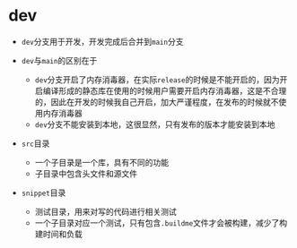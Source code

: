 # dev

- `dev`分支用于开发，开发完成后合并到`main`分支
- `dev`与`main`的区别在于
  - `dev`分支开启了内存消毒器，在实际`release`的时候是不能开启的，因为开启编译形成的静态库在使用的时候用户需要开启内存消毒器，这是不合理的，因此在开发的时候我自己开启，加大严谨程度，在发布的时候就不使用内存消毒器
  - `dev`分支不能安装到本地，这很显然，只有发布的版本才能安装到本地
- `src`目录
  - 一个子目录是一个库，具有不同的功能
  - 子目录中包含头文件和源文件

- `snippet`目录
  - 测试目录，用来对写的代码进行相关测试
  - 一个子目录对应一个测试，只有包含`.buildme`文件才会被构建，减少了构建时间和负载


